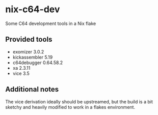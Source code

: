 # nix-c64-dev

Some C64 development tools in a Nix flake

## Provided tools

* exomizer 3.0.2
* kickassembler 5.19
* c64debugger 0.64.58.2
* xa 2.3.11
* vice 3.5

## Additional notes

The vice derivation ideally should be upstreamed, but the build is a bit
sketchy and heavily modified to work in a flakes environment.
